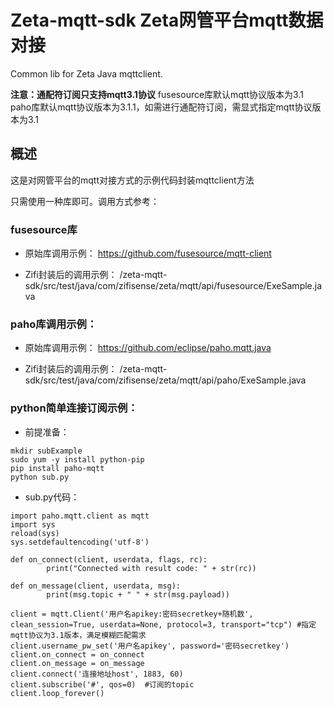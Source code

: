 # Zeta-mqtt-sdk Zeta网管平台mqtt数据对接

Common lib for Zeta Java mqttclient.

**注意：通配符订阅只支持mqtt3.1协议**
fusesource库默认mqtt协议版本为3.1
paho库默认mqtt协议版本为3.1.1，如需进行通配符订阅，需显式指定mqtt协议版本为3.1

## 概述
这是对网管平台的mqtt对接方式的示例代码封装mqttclient方法

只需使用一种库即可。调用方式参考：
### fusesource库
- 原始库调用示例：
https://github.com/fusesource/mqtt-client

- Zifi封装后的调用示例：
/zeta-mqtt-sdk/src/test/java/com/zifisense/zeta/mqtt/api/fusesource/ExeSample.java

### paho库调用示例：
- 原始库调用示例：
https://github.com/eclipse/paho.mqtt.java

- Zifi封装后的调用示例：
/zeta-mqtt-sdk/src/test/java/com/zifisense/zeta/mqtt/api/paho/ExeSample.java


### python简单连接订阅示例：
- 前提准备：
```
mkdir subExample
sudo yum -y install python-pip
pip install paho-mqtt
python sub.py 
```
- sub.py代码：
```
import paho.mqtt.client as mqtt
import sys
reload(sys)
sys.setdefaultencoding('utf-8')

def on_connect(client, userdata, flags, rc):
        print("Connected with result code: " + str(rc))

def on_message(client, userdata, msg):
        print(msg.topic + " " + str(msg.payload))

client = mqtt.Client('用户名apikey:密码secretkey+随机数', clean_session=True, userdata=None, protocol=3, transport="tcp") #指定mqtt协议为3.1版本，满足模糊匹配需求
client.username_pw_set('用户名apikey', password='密码secretkey')
client.on_connect = on_connect
client.on_message = on_message
client.connect('连接地址host', 1883, 60)
client.subscribe('#', qos=0)  #订阅的topic
client.loop_forever()
```

